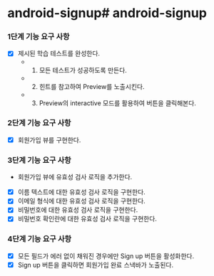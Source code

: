 # android-signup# android-signup

### 1단계 기능 요구 사항
- [x] 제시된 학습 테스트를 완성한다.
  - 1. 모든 테스트가 성공하도록 만든다.
  - 2. 힌트를 참고하여 Preview를 노출시킨다.
  - 3. Preview의 interactive 모드를 활용하여 버튼을 클릭해본다.

### 2단계 기능 요구 사항
- [x] 회원가입 뷰를 구현한다.

### 3단계 기능 요구 사항
- 회원가입 뷰에 유효성 검사 로직을 추가한다.
 - [x] 이름 텍스트에 대한 유효성 검사 로직을 구현한다.
 - [x] 이메일 형식에 대한 유효성 검사 로직을 구현한다.
 - [x] 비밀번호에 대한 유효성 검사 로직을 구현한다.
 - [x] 비밀번호 확인란에 대한 유효성 검사 로직을 구현한다.

### 4단계 기능 요구 사항
- [x] 모든 필드가 에러 없이 채워진 경우에만 Sign up 버튼을 활성화한다.
- [x] Sign up 버튼을 클릭하면 회원가입 완료 스낵바가 노출된다.
